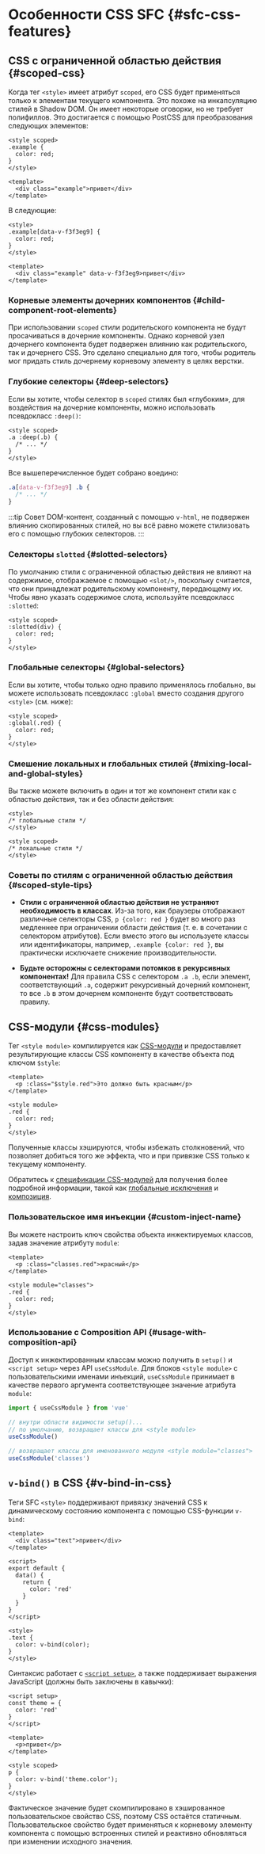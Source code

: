 # Особенности CSS SFC {#sfc-css-features}

## CSS с ограниченной областью действия {#scoped-css}

Когда тег `<style>` имеет атрибут `scoped`, его CSS будет применяться только к элементам текущего компонента. Это похоже на инкапсуляцию стилей в Shadow DOM. Он имеет некоторые оговорки, но не требует полифиллов. Это достигается с помощью PostCSS для преобразования следующих элементов:

```vue
<style scoped>
.example {
  color: red;
}
</style>

<template>
  <div class="example">привет</div>
</template>
```

В следующие:

```vue
<style>
.example[data-v-f3f3eg9] {
  color: red;
}
</style>

<template>
  <div class="example" data-v-f3f3eg9>привет</div>
</template>
```

### Корневые элементы дочерних компонентов {#child-component-root-elements}

При использовании `scoped` стили родительского компонента не будут просачиваться в дочерние компоненты. Однако корневой узел дочернего компонента будет подвержен влиянию как родительского, так и дочернего CSS. Это сделано специально для того, чтобы родитель мог придать стиль дочернему корневому элементу в целях верстки.

### Глубокие селекторы {#deep-selectors}

Если вы хотите, чтобы селектор в `scoped` стилях был «глубоким», для воздействия на дочерние компоненты, можно использовать псевдокласс `:deep()`:

```vue
<style scoped>
.a :deep(.b) {
  /* ... */
}
</style>
```

Все вышеперечисленное будет собрано воедино:

```css
.a[data-v-f3f3eg9] .b {
  /* ... */
}
```

:::tip Совет
DOM-контент, созданный с помощью `v-html`, не подвержен влиянию скопированных стилей, но вы всё равно можете стилизовать его с помощью глубоких селекторов.
:::

### Селекторы `slotted` {#slotted-selectors}

По умолчанию стили с ограниченной областью действия не влияют на содержимое, отображаемое с помощью `<slot/>`, поскольку считается, что они принадлежат родительскому компоненту, передающему их. Чтобы явно указать содержимое слота, используйте псевдокласс `:slotted`:

```vue
<style scoped>
:slotted(div) {
  color: red;
}
</style>
```

### Глобальные селекторы {#global-selectors}

Если вы хотите, чтобы только одно правило применялось глобально, вы можете использовать псевдокласс `:global` вместо создания другого `<style>` (см. ниже):

```vue
<style scoped>
:global(.red) {
  color: red;
}
</style>
```

### Смешение локальных и глобальных стилей {#mixing-local-and-global-styles}

Вы также можете включить в один и тот же компонент стили как с областью действия, так и без области действия:

```vue
<style>
/* глобальные стили */
</style>

<style scoped>
/* локальные стили */
</style>
```

### Советы по стилям с ограниченной областью действия {#scoped-style-tips}

- **Стили с ограниченной областью действия не устраняют необходимость в классах**. Из-за того, как браузеры отображают различные селекторы CSS, `p {color: red }` будет во много раз медленнее при ограничении области действия (т. е. в сочетании с селектором атрибутов). Если вместо этого вы используете классы или идентификаторы, например, `.example {color: red }`, вы практически исключаете снижение производительности.

- **Будьте осторожны с селекторами потомков в рекурсивных компонентах!** Для правила CSS с селектором `.a .b`, если элемент, соответствующий `.a`, содержит рекурсивный дочерний компонент, то все `.b` в этом дочернем компоненте будут соответствовать правилу.

## CSS-модули {#css-modules}

Тег `<style module>` компилируется как [CSS-модули](https://github.com/css-modules/css-modules) и предоставляет результирующие классы CSS компоненту в качестве объекта под ключом `$style`:

```vue
<template>
  <p :class="$style.red">Это должно быть красным</p>
</template>

<style module>
.red {
  color: red;
}
</style>
```

Полученные классы хэшируются, чтобы избежать столкновений, что позволяет добиться того же эффекта, что и при привязке CSS только к текущему компоненту.

Обратитесь к [спецификации CSS-модулей](https://github.com/css-modules/css-modules) для получения более подробной информации, такой как [глобальные исключения](https://github.com/css-modules/css-modules/blob/master/docs/composition.md#exceptions) и [композиция](https://github.com/css-modules/css-modules/blob/master/docs/composition.md#composition).

### Пользовательское имя инъекции {#custom-inject-name}

Вы можете настроить ключ свойства объекта инжектируемых классов, задав значение атрибуту `module`:

```vue
<template>
  <p :class="classes.red">красный</p>
</template>

<style module="classes">
.red {
  color: red;
}
</style>
```

### Использование с Composition API {#usage-with-composition-api}

Доступ к инжектированным классам можно получить в `setup()` и `<script setup>` через API `useCssModule`. Для блоков `<style module>` с пользовательскими именами инъекций, `useCssModule` принимает в качестве первого аргумента соответствующее значение атрибута `module`:

```js
import { useCssModule } from 'vue'

// внутри области видимости setup()...
// по умолчанию, возвращает классы для <style module>
useCssModule()

// возвращает классы для именованного модуля <style module="classes">
useCssModule('classes')
```

## `v-bind()` в CSS {#v-bind-in-css}

Теги SFC `<style>` поддерживают привязку значений CSS к динамическому состоянию компонента с помощью CSS-функции `v-bind`:

```vue
<template>
  <div class="text">привет</div>
</template>

<script>
export default {
  data() {
    return {
      color: 'red'
    }
  }
}
</script>

<style>
.text {
  color: v-bind(color);
}
</style>
```

Синтаксис работает с [`<script setup>`](./sfc-script-setup), а также поддерживает выражения JavaScript (должны быть заключены в кавычки):

```vue
<script setup>
const theme = {
  color: 'red'
}
</script>

<template>
  <p>привет</p>
</template>

<style scoped>
p {
  color: v-bind('theme.color');
}
</style>
```

Фактическое значение будет скомпилировано в хэшированное пользовательское свойство CSS, поэтому CSS остаётся статичным. Пользовательское свойство будет применяться к корневому элементу компонента с помощью встроенных стилей и реактивно обновляться при изменении исходного значения.
